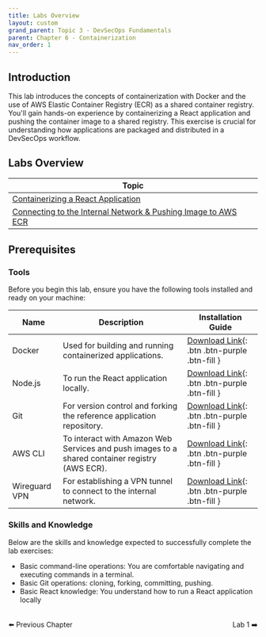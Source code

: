 ```yaml
---
title: Labs Overview
layout: custom
grand_parent: Topic 3 - DevSecOps Fundamentals
parent: Chapter 6 - Containerization
nav_order: 1
---
```


## Introduction
This lab introduces the concepts of containerization with Docker and the use of AWS Elastic Container Registry (ECR) as a shared container registry. You'll gain hands-on experience by containerizing a React application and pushing the container image to a shared registry. This exercise is crucial for understanding how applications are packaged and distributed in a DevSecOps workflow.

## Labs Overview

| Topic                                          |
|------------------------------------------------|
| [Containerizing a React Application](containerization-lab-1)            |
| [Connecting to the Internal Network & Pushing Image to AWS ECR](containerization-lab-2) |

## Prerequisites

### Tools

Before you begin this lab, ensure you have the following tools installed and ready on your machine:

| Name          | Description                                                                                    | Installation Guide |
|---------------| ---------------------------------------------------------------------------------------------- | ------------------ |
| Docker        | Used for building and running containerized applications.                                      | [Download Link](https://docs.docker.com/get-docker/){: .btn .btn-purple .btn-fill } |
| Node.js       | To run the React application locally.                                                          | [Download Link](https://nodejs.org/en/download){: .btn .btn-purple .btn-fill }|
| Git           | For version control and forking the reference application repository.                          | [Download Link](https://git-scm.com/downloads){: .btn .btn-purple .btn-fill }|
| AWS CLI       | To interact with Amazon Web Services and push images to a shared container registry (AWS ECR). | [Download Link](https://docs.aws.amazon.com/cli/latest/userguide/getting-started-install.html){: .btn .btn-purple .btn-fill } |
| Wireguard VPN | For establishing a VPN tunnel to connect to the internal network.                              | [Download Link](https://www.wireguard.com/install/){: .btn .btn-purple .btn-fill } |

### Skills and Knowledge
Below are the skills and knowledge expected to successfully complete the lab exercises:
- Basic command-line operations: You are comfortable navigating and executing commands in a terminal.
- Basic Git operations: cloning, forking, committing, pushing.
- Basic React knowledge: You understand how to run a React application locally

<div style="display: flex; justify-content: space-between; margin-top: 2rem;">
  <a href="../" style="text-decoration: none;">⬅️ Previous Chapter</a>
  <a href="./containerization-lab-1" style="text-decoration: none;">Lab 1 ➡️</a>
</div>
